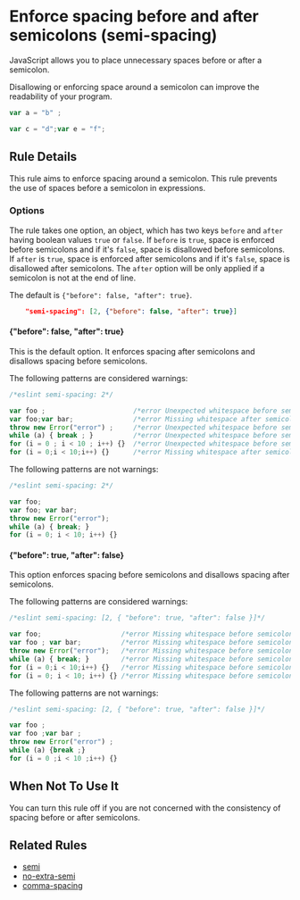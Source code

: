 # Enforce spacing before and after semicolons (semi-spacing)

JavaScript allows you to place unnecessary spaces before or after a semicolon.

Disallowing or enforcing space around a semicolon can improve the readability of your program.

```js
var a = "b" ;

var c = "d";var e = "f";
```

## Rule Details

This rule aims to enforce spacing around a semicolon. This rule prevents the use of spaces before a semicolon in expressions.

### Options

The rule takes one option, an object, which has two keys `before` and `after` having boolean values `true` or `false`.
If `before` is `true`, space is enforced before semicolons and if it's `false`, space is disallowed before semicolons.
If `after` is `true`, space is enforced after semicolons and if it's `false`, space is disallowed after semicolons.
The `after` option will be only applied if a semicolon is not at the end of line.

The default is `{"before": false, "after": true}`.

```json
    "semi-spacing": [2, {"before": false, "after": true}]
```

#### {"before": false, "after": true}

This is the default option. It enforces spacing after semicolons and disallows spacing before semicolons.

The following patterns are considered warnings:

```js
/*eslint semi-spacing: 2*/

var foo ;                      /*error Unexpected whitespace before semicolon.*/
var foo;var bar;               /*error Missing whitespace after semicolon.*/
throw new Error("error") ;     /*error Unexpected whitespace before semicolon.*/
while (a) { break ; }          /*error Unexpected whitespace before semicolon.*/
for (i = 0 ; i < 10 ; i++) {}  /*error Unexpected whitespace before semicolon.*/
for (i = 0;i < 10;i++) {}      /*error Missing whitespace after semicolon.*/
```

The following patterns are not warnings:

```js
/*eslint semi-spacing: 2*/

var foo;
var foo; var bar;
throw new Error("error");
while (a) { break; }
for (i = 0; i < 10; i++) {}
```

#### {"before": true, "after": false}

This option enforces spacing before semicolons and disallows spacing after semicolons.

The following patterns are considered warnings:

```js
/*eslint semi-spacing: [2, { "before": true, "after": false }]*/

var foo;                    /*error Missing whitespace before semicolon.*/
var foo ; var bar;          /*error Missing whitespace before semicolon.*/ /*error Unexpected whitespace after semicolon.*/
throw new Error("error");   /*error Missing whitespace before semicolon.*/
while (a) { break; }        /*error Missing whitespace before semicolon.*/ /*error Unexpected whitespace after semicolon.*/
for (i = 0;i < 10;i++) {}   /*error Missing whitespace before semicolon.*/
for (i = 0; i < 10; i++) {} /*error Missing whitespace before semicolon.*/ /*error Unexpected whitespace after semicolon.*/
```

The following patterns are not warnings:

```js
/*eslint semi-spacing: [2, { "before": true, "after": false }]*/

var foo ;
var foo ;var bar ;
throw new Error("error") ;
while (a) {break ;}
for (i = 0 ;i < 10 ;i++) {}
```

## When Not To Use It

You can turn this rule off if you are not concerned with the consistency of spacing before or after semicolons.

## Related Rules

* [semi](semi.md)
* [no-extra-semi](no-extra-semi.md)
* [comma-spacing](comma-spacing.md)

